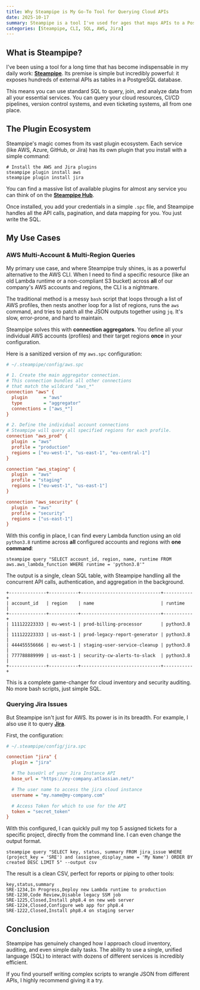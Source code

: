 ```yaml
---
title: Why Steampipe is My Go-To Tool for Querying Cloud APIs
date: 2025-10-17
summary: Steampipe is a tool I've used for ages that maps APIs to a PostgreSQL database, letting you query them with SQL. Its killer feature is using connection aggregators to query multiple AWS accounts and regions at once, replacing complex shell scripts.
categories: [Steampipe, CLI, SQL, AWS, Jira]
---
```


## What is Steampipe?

I've been using a tool for a long time that has become indispensable in my daily work: [**Steampipe**](https://steampipe.io/). Its premise is simple but incredibly powerful: it exposes hundreds of external APIs as tables in a PostgreSQL database.

This means you can use standard SQL to query, join, and analyze data from all your essential services. You can query your cloud resources, CI/CD pipelines, version control systems, and even ticketing systems, all from one place.

## The Plugin Ecosystem

Steampipe's magic comes from its vast plugin ecosystem. Each service (like AWS, Azure, GitHub, or Jira) has its own plugin that you install with a simple command:

```shell
# Install the AWS and Jira plugins
steampipe plugin install aws
steampipe plugin install jira
```

You can find a massive list of available plugins for almost any service you can think of on the [**Steampipe Hub**](https://hub.steampipe.io/?engines=steampipe).

Once installed, you add your credentials in a simple `.spc` file, and Steampipe handles all the API calls, pagination, and data mapping for you. You just write the SQL.

## My Use Cases

### AWS Multi-Account & Multi-Region Queries

My primary use case, and where Steampipe truly shines, is as a powerful alternative to the AWS CLI. When I need to find a specific resource (like an old Lambda runtime or a non-compliant S3 bucket) across **all** of our company's AWS accounts and regions, the CLI is a nightmare.

The traditional method is a messy `bash` script that loops through a list of AWS profiles, then nests another loop for a list of regions, runs the `aws` command, and tries to patch all the JSON outputs together using `jq`. It's slow, error-prone, and hard to maintain.

Steampipe solves this with **connection aggregators**. You define all your individual AWS accounts (profiles) and their target regions **once** in your configuration.

Here is a sanitized version of my `aws.spc` configuration:

```ini
# ~/.steampipe/config/aws.spc

# 1. Create the main aggregator connection.
# This connection bundles all other connections
# that match the wildcard "aws_*"
connection "aws" {
  plugin      = "aws"
  type        = "aggregator"
  connections = ["aws_*"]
}

# 2. Define the individual account connections
# Steampipe will query all specified regions for each profile.
connection "aws_prod" {
  plugin  = "aws"
  profile = "production"
  regions = ["eu-west-1", "us-east-1", "eu-central-1"]
}

connection "aws_staging" {
  plugin  = "aws"
  profile = "staging"
  regions = ["eu-west-1", "us-east-1"]
}

connection "aws_security" {
  plugin  = "aws"
  profile = "security"
  regions = ["us-east-1"]
}
```

With this config in place, I can find every Lambda function using an old `python3.8` runtime across **all** configured accounts and regions with **one command**:

```shell
steampipe query "SELECT account_id, region, name, runtime FROM aws.aws_lambda_function WHERE runtime = 'python3.8'"
```

The output is a single, clean SQL table, with Steampipe handling all the concurrent API calls, authentication, and aggregation in the background.

```text
+--------------+-----------+------------------------------+-----------+
| account_id   | region    | name                         | runtime   |
+--------------+-----------+------------------------------+-----------+
| 111122223333 | eu-west-1 | prod-billing-processor       | python3.8 |
| 111122223333 | us-east-1 | prod-legacy-report-generator | python3.8 |
| 444455556666 | eu-west-1 | staging-user-service-cleanup | python3.8 |
| 777788889999 | us-east-1 | security-cw-alerts-to-slack  | python3.8 |
+--------------+-----------+------------------------------+-----------+
```

This is a complete game-changer for cloud inventory and security auditing. No more bash scripts, just simple SQL.

### Querying Jira Issues

But Steampipe isn't just for AWS. Its power is in its breadth. For example, I also use it to query [**Jira**](https://www.atlassian.com/software/jira).

First, the configuration:

```ini
# ~/.steampipe/config/jira.spc

connection "jira" {
  plugin = "jira"

  # The baseUrl of your Jira Instance API
  base_url = "https://my-company.atlassian.net/"

  # The user name to access the jira cloud instance
  username = "my.name@my-company.com"

  # Access Token for which to use for the API
  token = "secret_token"
}
```

With this configured, I can quickly pull my top 5 assigned tickets for a specific project, directly from the command line. I can even change the output format.

```shell
steampipe query "SELECT key, status, summary FROM jira_issue WHERE (project_key = 'SRE') and (assignee_display_name = 'My Name') ORDER BY created DESC LIMIT 5" --output csv
```

The result is a clean CSV, perfect for reports or piping to other tools:

```csv
key,status,summary
SRE-1234,In Progress,Deploy new Lambda runtime to production
SRE-1230,Code Review,Disable legacy SSM job
SRE-1225,Closed,Install php8.4 on new web server
SRE-1224,Closed,Configure web app for php8.4
SRE-1222,Closed,Install php8.4 on staging server
```

## Conclusion

Steampipe has genuinely changed how I approach cloud inventory, auditing, and even simple daily tasks. The ability to use a single, unified language (SQL) to interact with dozens of different services is incredibly efficient.

If you find yourself writing complex scripts to wrangle JSON from different APIs, I highly recommend giving it a try.
